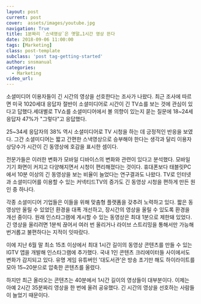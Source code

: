 ```yaml
---
layout: post
current: post
cover:  assets/images/youtube.jpg
navigation: True
title: 1분짜리 `스낵영상`은 옛말…1시간 영상 뜬다
date: 2018-09-06 11:00:00
tags: [Marketing]
class: post-template
subclass: 'post tag-getting-started'
author: snsmanual
categories:
  - Marketing
video_url: 
---
```


소셜미디어 이용자들이 긴 시간의 영상을 선호한다는 조사가 나왔다.
최근 조사에 따르면 미국 1020세대 응답자 절반이 소셜미디어로 시간이 긴 TV쇼를 보는 것에 
관심이 있다고 답했다.세대별로 TV쇼를 소셜미디어에서 볼 의향이 있는지 묻는 질문에 18~24세 응답자 47%가 "그렇다"고 응답했다. 

25~34세 응답자의 38% 역시 소셜미디어로 TV 시청을 하는 데 긍정적인 반응을 보였다.
그간 소셜미디어는 짧고 간편한 스낵영상으로 승부해야 한다는 생각과 달리 이용자 상당수가 시간이 긴 동영상에 호감을 표시한 셈이다.

전문가들은 이러한 변화가 모바일 디바이스의 변화와 관련이 있다고 분석했다. 모바일 기기 화면이 커지고 다양해지면서 시청이 편리해졌다는 것이다. 휴대폰보다 태블릿PC에서 10분 이상의 긴 동영상을 보는 비율이 늘었다는 연구결과도 나왔다.
TV로 인터넷과 소셜미디어를 이용할 수 있는 커넥티드TV의 증가도 긴 동영상 시청을 편하게 만든 원인 중 하나다.

각종 소셜미디어 기업들은 이들을 위해 맞춤형 플랫폼을 갖추려 노력하고 있다. 짧은 동영상만 올릴 수 있었던 환경을 대폭 개선하고, 장시간의 영상을 올릴 수 있도록 환경을 개선 중이다.
원래 인스타그램에 게시할 수 있는 동영상은 최대 1분으로 제한돼 있었다.
긴 영상을 올리려면 1분씩 끊어서 여러 번 올리거나 라이브 스트리밍을 통해서만 가능해 번거롭고 불편하다는 지적이 잇따랐다.

이에 지난 6월 말 최소 15초 이상에서 최대 1시간 길이의 동영상 콘텐츠를 만들 수 있는 IGTV 앱을 개발해 인스타그램에 추가했다.
국내 1인 콘텐츠 크리에이터들 사이에서도 변화가 감지되고 있다. 유명 게임 유튜버인 '대도서관'은 방송 초기만 해도 하이라이트를 모아 15~20분으로 압축한 콘텐츠를 올렸다.

하지만 최근 올라오는 콘텐츠는 40분에서 1시간 길이의 영상들이 대부분이다. 
이제는 아예 2시간 35분짜리 영상을 한 번에 올려 공유했다. 
긴 시간의 영상을 선호하는 사람들이 늘었기 때문이다.